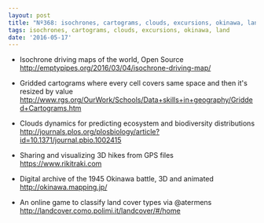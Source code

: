 ```yaml
---
layout: post
title: "Nº368: isochrones, cartograms, clouds, excursions, okinawa, land"
tags: isochrones, cartograms, clouds, excursions, okinawa, land
date: '2016-05-17'
---
```


* Isochrone driving maps of the world, Open Source
  http://emptypipes.org/2016/03/04/isochrone-driving-map/

* Gridded cartograms where every cell covers same space and then it's resized by value
  http://www.rgs.org/OurWork/Schools/Data+skills+in+geography/Gridded+Cartograms.htm

* Clouds dynamics for predicting ecosystem and biodiversity distributions
  http://journals.plos.org/plosbiology/article?id=10.1371/journal.pbio.1002415

* Sharing and visualizing 3D hikes from GPS files
  https://www.rikitraki.com

* Digital archive of the 1945 Okinawa battle, 3D and animated
  http://okinawa.mapping.jp/

* An online game to classify land cover types via @atermens
  http://landcover.como.polimi.it/landcover/#/home
